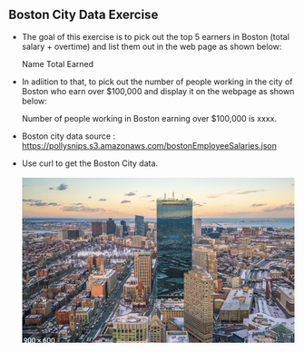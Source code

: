 ## Boston City Data Exercise

 - The goal of this exercise is to pick out the top 5 earners in Boston (total salary + overtime) and list them out in the web page    as shown below:

   Name     Total Earned 

- In adiition to that, to pick out the number of people working in the city of Boston who earn over $100,000 and display it on the    webpage as shown below: 

  Number of people working in Boston earning over $100,000 is xxxx.

- Boston city data source : https://pollysnips.s3.amazonaws.com/bostonEmployeeSalaries.json
- Use curl to get the Boston City data. 
  <br>
  <br>
  <img src='boston.png'>
